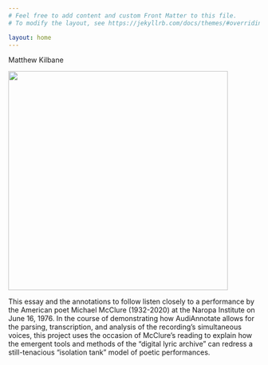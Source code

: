 ```yaml
---
# Feel free to add content and custom Front Matter to this file.
# To modify the layout, see https://jekyllrb.com/docs/themes/#overriding-theme-defaults

layout: home
---
```

Matthew Kilbane

<img src= "https://exhibitions.lib.udel.edu/beat-visions-and-the-counterculture/wp-content/uploads/sites/11/2019/10/mcclure_love_lion_lioness-e1571669577141.jpg" max-width="600" height="440" align="center"> 

This essay and the annotations to follow listen closely to a performance by the American poet Michael McClure (1932-2020) at the Naropa Institute on June 16, 1976. In the course of demonstrating how AudiAnnotate allows for the parsing, transcription, and analysis of the recording’s simultaneous voices, this project uses the occasion of McClure’s reading to explain how the emergent tools and methods of the “digital lyric archive” can redress a still-tenacious “isolation tank” model of poetic performances.
